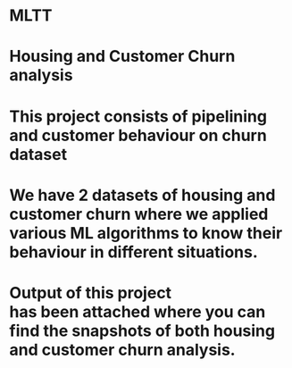 # MLTT
# Housing and Customer Churn analysis
# This project consists of pipelining and customer behaviour on churn dataset
# We have 2 datasets of housing and customer churn where we applied various ML algorithms to know their behaviour in different situations.
# Output of this project has been attached where you can find the snapshots of both housing and customer churn analysis.
